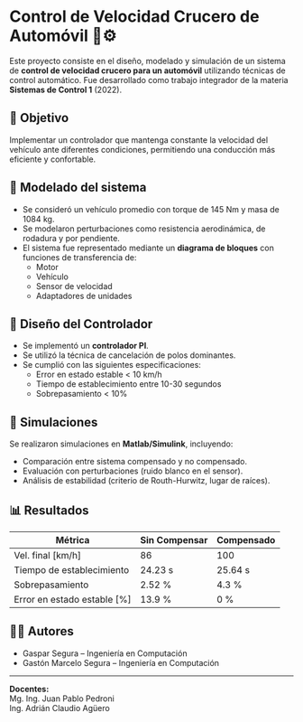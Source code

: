 # Control de Velocidad Crucero de Automóvil 🚗⚙️

Este proyecto consiste en el diseño, modelado y simulación de un sistema de **control de velocidad crucero para un automóvil** utilizando técnicas de control automático. Fue desarrollado como trabajo integrador de la materia **Sistemas de Control 1** (2022).

## 🧩 Objetivo

Implementar un controlador que mantenga constante la velocidad del vehículo ante diferentes condiciones, permitiendo una conducción más eficiente y confortable.

## 📐 Modelado del sistema

- Se consideró un vehículo promedio con torque de 145 Nm y masa de 1084 kg.
- Se modelaron perturbaciones como resistencia aerodinámica, de rodadura y por pendiente.
- El sistema fue representado mediante un **diagrama de bloques** con funciones de transferencia de:
  - Motor
  - Vehículo
  - Sensor de velocidad
  - Adaptadores de unidades

## 🧠 Diseño del Controlador

- Se implementó un **controlador PI**.
- Se utilizó la técnica de cancelación de polos dominantes.
- Se cumplió con las siguientes especificaciones:
  - Error en estado estable < 10 km/h
  - Tiempo de establecimiento entre 10-30 segundos
  - Sobrepasamiento < 10%

## 🧪 Simulaciones

Se realizaron simulaciones en **Matlab/Simulink**, incluyendo:
- Comparación entre sistema compensado y no compensado.
- Evaluación con perturbaciones (ruido blanco en el sensor).
- Análisis de estabilidad (criterio de Routh-Hurwitz, lugar de raíces).

## 📊 Resultados

| Métrica                     | Sin Compensar | Compensado |
|----------------------------|---------------|-------------|
| Vel. final [km/h]          | 86            | 100         |
| Tiempo de establecimiento  | 24.23 s       | 25.64 s     |
| Sobrepasamiento            | 2.52 %        | 4.3 %       |
| Error en estado estable [%]| 13.9 %        | 0 %         |

## 👨‍💻 Autores

- Gaspar Segura – Ingeniería en Computación
- Gastón Marcelo Segura – Ingeniería en Computación

---

**Docentes:**  
Mg. Ing. Juan Pablo Pedroni  
Ing. Adrián Claudio Agüero
